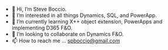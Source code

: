 - 👋 Hi, I’m Steve Boccio.
- 👀 I’m interested in all things Dynamics, SQL, and  PowerApp.
- 🌱 I’m currently learning X++ object extension, PowerApps and implementing D365 F&O.
- 💞️ I’m looking to collaborate on Dynamics F&O.
- 📫 How to reach me ... spboccio@gmail.com

<!---
sboccio/sboccio is a ✨ special ✨ repository because its `README.md` (this file) appears on your GitHub profile.
You can click the Preview link to take a look at your changes.
--->
